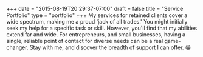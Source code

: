 +++
date = "2015-08-19T20:29:37-07:00"
draft = false
title = "Service Portfolio"
type = "portfolio"
+++
My services for retained clients cover a wide spectrum, making me a proud 'jack of all trades.' You might initially seek my help for a specific task or skill. However, you'll find that my abilities extend far and wide. For entrepreneurs, and small businesses, having a single, reliable point of contact for diverse needs can be a real game-changer. Stay with me, and discover the breadth of support I can offer. 😀


